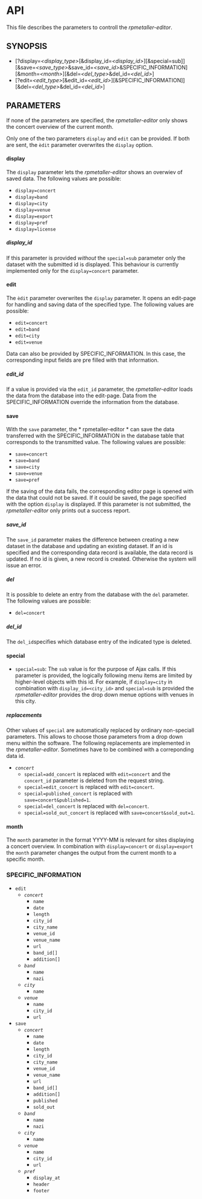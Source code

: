 # API
This file describes the parameters to controll the *rpmetaller-editor*.
## SYNOPSIS
* \[\?display=*\<display_type\>*\[&display_id=*\<display_id\>*\]\[&special=sub\]\]
  \[&save=*\<save_type\>*&save_id=*\<save_id\>*&SPECIFIC_INFORMATION\]\[\&month=*\<month\>*\]\[\&del=*\<del_type\>*&del_id=*\<del_id\>*\]
* \[?edit=*<edit_type>*\[&edit_id=*<edit_id>*]\[&SPECIFIC_INFORMATION\]\]\[\&del=*\<del_type\>*&del_id=*\<del_id\>*\]
## PARAMETERS
If none of the parameters are specified, the *rpmetaller-editor* only shows the concert overview of the current month.

Only one of the two parameters `display` and `edit` can be provided. If both are sent, the `èdit` parameter overwrites the `display` option.
#### display
The `display` parameter lets the *rpmetaller-editor* shows an overwiev of saved data. The following values are possible:
* `display=concert`
* `display=band`
* `display=city`
* `display=venue`
* `display=export`
* `display=pref`
* `display=license`
##### display_id
If this parameter is provided *without* the `special=sub` parameter only the dataset with the submitted id is displayed. This behaviour is currently implemented only for the `display=concert` parameter. 
#### edit
The `èdit` parameter overwrites the `display` parameter. It opens an edit-page for handling and saving data of the specified type. The following values are possible:
* `edit=concert`
* `edit=band`
* `edit=city`
* `edit=venue`

Data can also be provided by SPECIFIC_INFORMATION. In this case, the corresponding input fields are pre filled with that information.
##### edit_id
If a value is provided via the `edit_id` parameter, the *rpmetaller-editor* loads the data from the database into the edit-page. Data from the SPECIFIC_INFORMATION override the information from the database.
#### save
With the `save` parameter, the * rpmetaller-editor * can save the data transferred with the SPECIFIC_INFORMATION in the database table that corresponds to the transmitted value. The following values are possible:
* `save=concert`
* `save=band`
* `save=city`
* `save=venue`
* `save=pref`

If the saving of the data fails, the corresponding editor page is opened with the data that could not be saved. If it could be saved, the page specified with the option `display` is displayed. If this parameter is not submitted, the *rpmetaller-editor* only prints out a success report.
##### save_id
The `save_id` parameter makes the difference between creating a new dataset in the database and updating an existing dataset. If an id is specified and the corresponding data record is available, the data record is updated. If no id is given, a new record is created. Otherwise the system will issue an error.
##### del
It is possible to delete an entry from the database with the `del` parameter. The following values are possible:
* `del=concert`
##### del_id
The `del_id`specifies which database entry of the indicated type is deleted.
#### special
* `special=sub`: The `sub` value is for the purpose of Ajax calls. If this parameter is provided, the logically following menu items are limited by higher-level objects with this id. For example, if `display=city` in combination with `display_id=<city_id>` and `special=sub` is provided the *rpmetaller-editor* provides the drop down menue options with venues in this city.
##### replacements
Other values of `special` are automatically replaced by ordinary non-speciall parameters. This allows to choose those parameters from a drop down menu within the software. The following replacements are implemented in the *rpmetaller-editor*. Sometimes have to be combined with a correponding data id.
* *`concert`*
  * `special=add_concert` is replaced with `edit=concert` and the `concert_id` parameter is deleted from the request string.
  * `special=edit_concert` is replaced with `edit=concert`.
  * `special=published_concert` is replaced with `save=concert&published=1`.
  * `special=del_concert` is replaced with `del=concert`.
  * `special=sold_out_concert` is replaced with `save=concert&sold_out=1`.

#### month
The `month` parameter in the format YYYY-MM is relevant for sites displaying a concert overview. In combination with `display=concert` or `display=export` the `month` parameter changes the output from the current month to a specific month.
### SPECIFIC_INFORMATION
* `edit`
  * *`concert`*
    * `name`
    * `date`
    * `length`
    * `city_id`
    * `city_name`
    * `venue_id`
    * `venue_name`
    * `url`
    * `band_id[]`
    * `addition[]`
  * *`band`*
    * `name`
    * `nazi`
  * *`city`*
    * `name`
  * *`venue`*
    * `name`
    * `city_id`
    * `url`
* `save`
  * *`concert`*
    * `name`
    * `date`
    * `length`
    * `city_id`
    * `city_name`
    * `venue_id`
    * `venue_name`
    * `url`
    * `band_id[]`
    * `addition[]`
    * `published`
    * `sold_out`
  * *`band`*
    * `name`
    * `nazi`
  * *`city`*
    * `name`
  * *`venue`*
    * `name`
    * `city_id`
    * `url`
  * *`pref`*
    * `display_at`
    * `header`
    * `footer`

